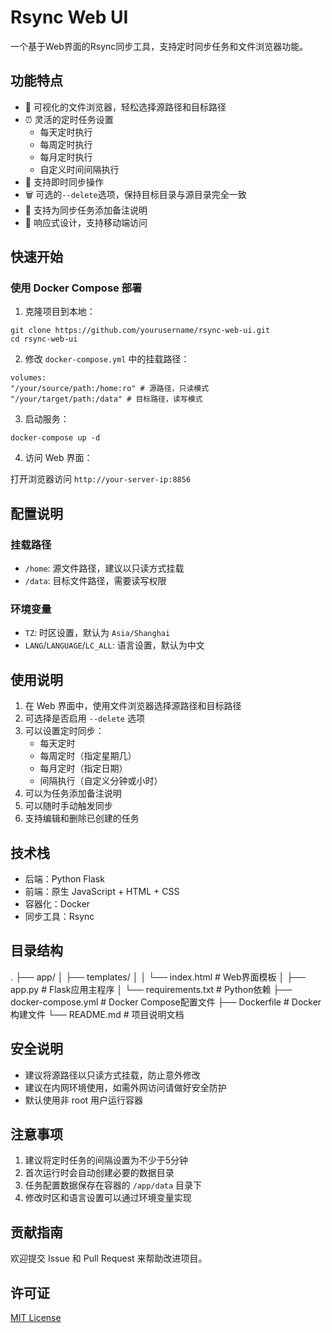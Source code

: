 # Rsync Web UI

一个基于Web界面的Rsync同步工具，支持定时同步任务和文件浏览器功能。

## 功能特点

- 📂 可视化的文件浏览器，轻松选择源路径和目标路径
- ⏰ 灵活的定时任务设置
  - 每天定时执行
  - 每周定时执行
  - 每月定时执行
  - 自定义时间间隔执行
- 🔄 支持即时同步操作
- 🗑️ 可选的`--delete`选项，保持目标目录与源目录完全一致
- 📝 支持为同步任务添加备注说明
- 📱 响应式设计，支持移动端访问

## 快速开始

### 使用 Docker Compose 部署

1. 克隆项目到本地：

  ```
  git clone https://github.com/yourusername/rsync-web-ui.git
  cd rsync-web-ui
  ```

  

2. 修改 `docker-compose.yml` 中的挂载路径：

  ```
  volumes:
  "/your/source/path:/home:ro" # 源路径，只读模式
  "/your/target/path:/data" # 目标路径，读写模式
  ```

  

3. 启动服务：

  ```
  docker-compose up -d
  ```

  

4. 访问 Web 界面：

打开浏览器访问 `http://your-server-ip:8856`

## 配置说明

### 挂载路径

- `/home`: 源文件路径，建议以只读方式挂载
- `/data`: 目标文件路径，需要读写权限

### 环境变量

- `TZ`: 时区设置，默认为 `Asia/Shanghai`
- `LANG`/`LANGUAGE`/`LC_ALL`: 语言设置，默认为中文

## 使用说明

1. 在 Web 界面中，使用文件浏览器选择源路径和目标路径
2. 可选择是否启用 `--delete` 选项
3. 可以设置定时同步：
   - 每天定时
   - 每周定时（指定星期几）
   - 每月定时（指定日期）
   - 间隔执行（自定义分钟或小时）
4. 可以为任务添加备注说明
5. 可以随时手动触发同步
6. 支持编辑和删除已创建的任务

## 技术栈

- 后端：Python Flask
- 前端：原生 JavaScript + HTML + CSS
- 容器化：Docker
- 同步工具：Rsync

## 目录结构
.
├── app/
│ ├── templates/
│ │ └── index.html # Web界面模板
│ ├── app.py # Flask应用主程序
│ └── requirements.txt # Python依赖
├── docker-compose.yml # Docker Compose配置文件
├── Dockerfile # Docker构建文件
└── README.md # 项目说明文档

## 安全说明

- 建议将源路径以只读方式挂载，防止意外修改
- 建议在内网环境使用，如需外网访问请做好安全防护
- 默认使用非 root 用户运行容器

## 注意事项

1. 建议将定时任务的间隔设置为不少于5分钟
2. 首次运行时会自动创建必要的数据目录
3. 任务配置数据保存在容器的 `/app/data` 目录下
4. 修改时区和语言设置可以通过环境变量实现

## 贡献指南

欢迎提交 Issue 和 Pull Request 来帮助改进项目。

## 许可证

[MIT License](LICENSE)